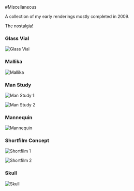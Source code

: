 #Miscellaneous

A collection of my early renderings mostly completed in 2009.

The nostalgia!

### Glass Vial

![Glass Vial](https://raw.githubusercontent.com/ustasb/renderings/master/2009/glass_vial.jpg)

### Mallika

![Mallika](https://raw.githubusercontent.com/ustasb/renderings/master/2009/mallika.jpg)

### Man Study

![Man Study 1](https://raw.githubusercontent.com/ustasb/renderings/master/2009/man_study_1.JPG)

![Man Study 2](https://raw.githubusercontent.com/ustasb/renderings/master/2009/man_study_2.JPG)

### Mannequin

![Mannequin](https://raw.githubusercontent.com/ustasb/renderings/master/2009/mannequin.jpg)

### Shortfilm Concept

![Shortfilm 1](https://raw.githubusercontent.com/ustasb/renderings/master/2009/shortfilm_1.jpg)

![Shortfilm 2](https://raw.githubusercontent.com/ustasb/renderings/master/2009/shortfilm_2.jpg)

### Skull

![Skull](https://raw.githubusercontent.com/ustasb/renderings/master/2009/skull.jpg)
